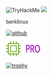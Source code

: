 ###

###
<img src="https://tryhackme-badges.s3.amazonaws.com/berklinux.png" alt="TryHackMe">

<IMG SRC="https://i0.wp.com/un5t48l3.com/wp-content/uploads/2019/12/kali-preview-boot.gif?resize=600%2C450&ssl=1"> 

berklinux



[<img src='https://cdn.jsdelivr.net/npm/simple-icons@3.0.1/icons/github.svg' alt='github' height='40'>](https://github.com/ataberkcetinkaya)  

<a href='https://docs.github.com/en/developers'><img src='https://raw.githubusercontent.com/acervenky/animated-github-badges/master/assets/devbadge.gif' width='40' height='40'></a> <a href='https://github.com/pricing'><img src='https://raw.githubusercontent.com/acervenky/animated-github-badges/master/assets/pro.gif' width='40' height='40'></a> 

[![trophy](https://github-profile-trophy.vercel.app/?username=ataberkcetinkaya)](https://github.com/ryo-ma/github-profile-trophy)
